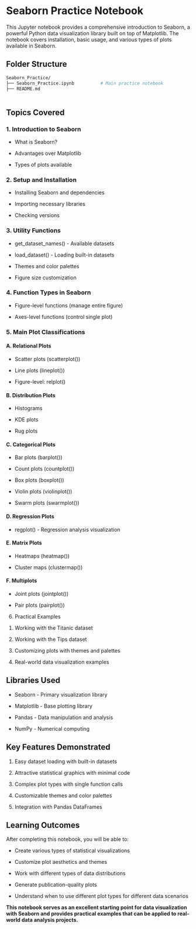 
# Seaborn Practice Notebook
This Jupyter notebook provides a comprehensive introduction to Seaborn, a powerful Python data visualization library built on top of Matplotlib. The notebook covers installation, basic usage, and various types of plots available in Seaborn.

## Folder Structure
``` bash
Seaborn_Practice/
├── Seaborn_Practice.ipynb          # Main practice notebook
├── README.md                       
                  
```
## Topics Covered
### 1. Introduction to Seaborn
- What is Seaborn?

- Advantages over Matplotlib

- Types of plots available

### 2. Setup and Installation
- Installing Seaborn and dependencies

- Importing necessary libraries

- Checking versions

### 3. Utility Functions
- get_dataset_names() - Available datasets

- load_dataset() - Loading built-in datasets

- Themes and color palettes

- Figure size customization

### 4. Function Types in Seaborn
- Figure-level functions (manage entire figure)

- Axes-level functions (control single plot)

### 5. Main Plot Classifications
#### A. Relational Plots
- Scatter plots (scatterplot())

- Line plots (lineplot())

- Figure-level: relplot()

#### B. Distribution Plots
- Histograms

- KDE plots

- Rug plots

#### C. Categorical Plots
- Bar plots (barplot())

- Count plots (countplot())

- Box plots (boxplot())

- Violin plots (violinplot())

- Swarm plots (swarmplot())

#### D. Regression Plots
- regplot() - Regression analysis visualization

#### E. Matrix Plots
- Heatmaps (heatmap())

- Cluster maps (clustermap())

#### F. Multiplots
- Joint plots (jointplot())

- Pair plots (pairplot())

6. Practical Examples
1) Working with the Titanic dataset

2) Working with the Tips dataset

3) Customizing plots with themes and palettes

4) Real-world data visualization examples

## Libraries Used
- Seaborn - Primary visualization library

- Matplotlib - Base plotting library

- Pandas - Data manipulation and analysis

- NumPy - Numerical computing


## Key Features Demonstrated
1) Easy dataset loading with built-in datasets

2) Attractive statistical graphics with minimal code

3) Complex plot types with single function calls

4) Customizable themes and color palettes

5) Integration with Pandas DataFrames

## Learning Outcomes
After completing this notebook, you will be able to:

- Create various types of statistical visualizations

- Customize plot aesthetics and themes

- Work with different types of data distributions

- Generate publication-quality plots

- Understand when to use different plot types for different data scenarios

**This notebook serves as an excellent starting point for data visualization with Seaborn and provides practical examples that can be applied to real-world data analysis projects.**


